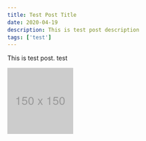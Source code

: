 ```yaml
---
title: Test Post Title
date: 2020-04-19
description: This is test post description
tags: ['test']
---
```

This is test post.
test

![代替テキスト](test.png)